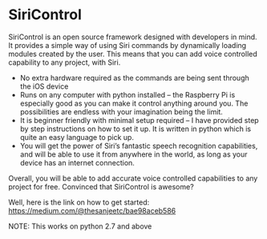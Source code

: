# SiriControl
SiriControl is an open source framework designed with developers in mind. It provides a simple way of using Siri commands by dynamically loading modules created by the user. This means that you can add voice controlled capability to any project, with Siri.

- No extra hardware required as the commands are being sent through the iOS device
- Runs on any computer with python installed – the Raspberry Pi is especially good as you can make it control anything around you. The possibilities are endless with your imagination being the limit.
- It is beginner friendly with minimal setup required – I have provided step by step instructions on how to set it up. It is written in python which is quite an easy language to pick up.
- You will get the power of Siri’s fantastic speech recognition capabilities, and will be able to use it from anywhere in the world, as long as your device has an internet connection.

Overall, you will be able to add accurate voice controlled capabilities to any project for free. Convinced that SiriControl is awesome?

Well, here is the link on how to get started: https://medium.com/@thesanjeetc/bae98aceb586

NOTE: This works on python 2.7 and above
